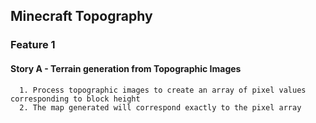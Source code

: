 ## Minecraft Topography
  ### Feature 1
  #### Story A - Terrain generation from Topographic Images
      1. Process topographic images to create an array of pixel values corresponding to block height
      2. The map generated will correspond exactly to the pixel array
  
